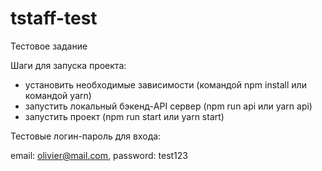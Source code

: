 # tstaff-test
Тестовое задание

Шаги для запуска проекта:

- установить необходимые зависимости (командой npm install или командой yarn)
- запустить локальный бэкенд-API сервер (npm run api или yarn api)
- запустить проект (npm run start или yarn start)

Тестовые логин-пароль для входа:

email: olivier@mail.com,
password: test123